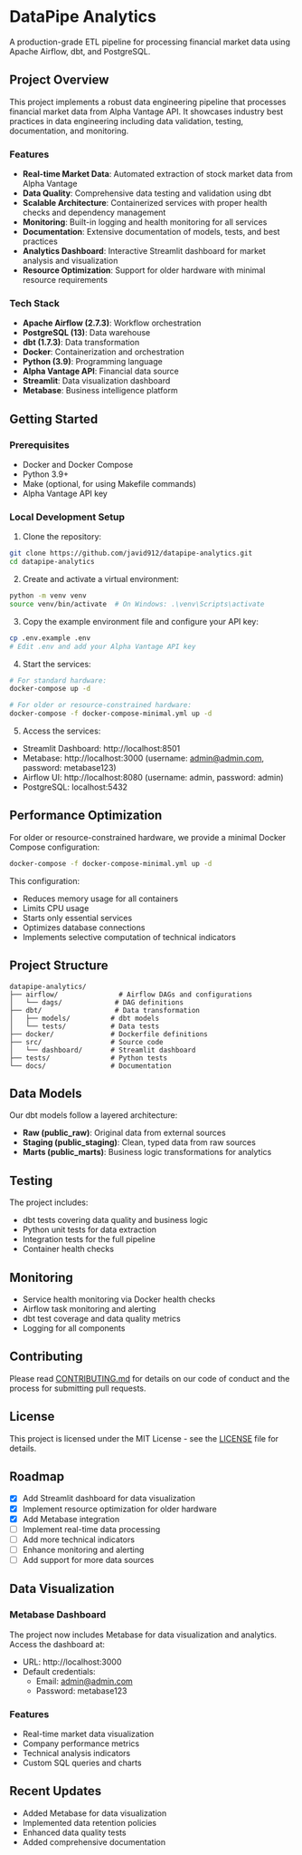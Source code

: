 # DataPipe Analytics

A production-grade ETL pipeline for processing financial market data using Apache Airflow, dbt, and PostgreSQL.

## Project Overview

This project implements a robust data engineering pipeline that processes financial market data from Alpha Vantage API. It showcases industry best practices in data engineering including data validation, testing, documentation, and monitoring.

### Features

- **Real-time Market Data**: Automated extraction of stock market data from Alpha Vantage
- **Data Quality**: Comprehensive data testing and validation using dbt
- **Scalable Architecture**: Containerized services with proper health checks and dependency management
- **Monitoring**: Built-in logging and health monitoring for all services
- **Documentation**: Extensive documentation of models, tests, and best practices
- **Analytics Dashboard**: Interactive Streamlit dashboard for market analysis and visualization
- **Resource Optimization**: Support for older hardware with minimal resource requirements

### Tech Stack

- **Apache Airflow (2.7.3)**: Workflow orchestration
- **PostgreSQL (13)**: Data warehouse
- **dbt (1.7.3)**: Data transformation
- **Docker**: Containerization and orchestration
- **Python (3.9)**: Programming language
- **Alpha Vantage API**: Financial data source
- **Streamlit**: Data visualization dashboard
- **Metabase**: Business intelligence platform

## Getting Started

### Prerequisites

- Docker and Docker Compose
- Python 3.9+
- Make (optional, for using Makefile commands)
- Alpha Vantage API key

### Local Development Setup

1. Clone the repository:
```bash
git clone https://github.com/javid912/datapipe-analytics.git
cd datapipe-analytics
```

2. Create and activate a virtual environment:
```bash
python -m venv venv
source venv/bin/activate  # On Windows: .\venv\Scripts\activate
```

3. Copy the example environment file and configure your API key:
```bash
cp .env.example .env
# Edit .env and add your Alpha Vantage API key
```

4. Start the services:
```bash
# For standard hardware:
docker-compose up -d

# For older or resource-constrained hardware:
docker-compose -f docker-compose-minimal.yml up -d
```

5. Access the services:
- Streamlit Dashboard: http://localhost:8501
- Metabase: http://localhost:3000 (username: admin@admin.com, password: metabase123)
- Airflow UI: http://localhost:8080 (username: admin, password: admin)
- PostgreSQL: localhost:5432

## Performance Optimization

For older or resource-constrained hardware, we provide a minimal Docker Compose configuration:

```bash
docker-compose -f docker-compose-minimal.yml up -d
```

This configuration:
- Reduces memory usage for all containers
- Limits CPU usage
- Starts only essential services
- Optimizes database connections
- Implements selective computation of technical indicators

## Project Structure

```
datapipe-analytics/
├── airflow/               # Airflow DAGs and configurations
│   └── dags/             # DAG definitions
├── dbt/                  # Data transformation
│   ├── models/          # dbt models
│   └── tests/           # Data tests
├── docker/              # Dockerfile definitions
├── src/                 # Source code
│   └── dashboard/       # Streamlit dashboard
├── tests/               # Python tests
└── docs/                # Documentation
```

## Data Models

Our dbt models follow a layered architecture:
- **Raw (public_raw)**: Original data from external sources
- **Staging (public_staging)**: Clean, typed data from raw sources
- **Marts (public_marts)**: Business logic transformations for analytics

## Testing

The project includes:
- dbt tests covering data quality and business logic
- Python unit tests for data extraction
- Integration tests for the full pipeline
- Container health checks

## Monitoring

- Service health monitoring via Docker health checks
- Airflow task monitoring and alerting
- dbt test coverage and data quality metrics
- Logging for all components

## Contributing

Please read [CONTRIBUTING.md](CONTRIBUTING.md) for details on our code of conduct and the process for submitting pull requests.

## License

This project is licensed under the MIT License - see the [LICENSE](LICENSE) file for details.

## Roadmap

- [x] Add Streamlit dashboard for data visualization
- [x] Implement resource optimization for older hardware
- [x] Add Metabase integration
- [ ] Implement real-time data processing
- [ ] Add more technical indicators
- [ ] Enhance monitoring and alerting
- [ ] Add support for more data sources

## Data Visualization

### Metabase Dashboard
The project now includes Metabase for data visualization and analytics. Access the dashboard at:
- URL: http://localhost:3000
- Default credentials:
  - Email: admin@admin.com
  - Password: metabase123

### Features
- Real-time market data visualization
- Company performance metrics
- Technical analysis indicators
- Custom SQL queries and charts

## Recent Updates
- Added Metabase for data visualization
- Implemented data retention policies
- Enhanced data quality tests
- Added comprehensive documentation